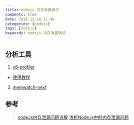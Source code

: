 ```yaml
---
title: nodejs 内存泄露调试
comments: true
date: 2016-12-28 11:49
categories: [nodejs]
tags: [nodejs]
keywords: nodejs 内存泄露调试
---
```


## 分析工具
1. [v8-profiler](https://github.com/node-inspector/v8-profiler)
  - [使用教程](https://github.com/felixge/node-memory-leak-tutorial)


2. [memwatch-next](https://github.com/marcominetti/node-memwatch)



## 参考
> [nodeJs内存泄漏问题详解](http://www.jb51.net/article/91907.htm)
> [浅析Node.js中的内存泄漏问题](http://www.jb51.net/article/68301.htm)

